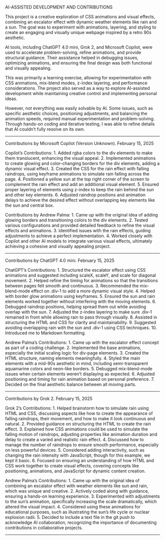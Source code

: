 

AI-ASSISTED DEVELOPMENT AND CONTRIBUTIONS

This project is a creative exploration of CSS animations and visual effects, combining an escalator effect with dynamic weather elements like rain and a sun. The goal was to experiment with animations, layering, and styling to create an engaging and visually unique webpage inspired by a retro 90s aesthetic.

AI tools, including ChatGPT 4.0 mini, Grok 2, and Microsoft Copilot, were used to accelerate problem-solving, refine animations, and provide structural guidance. Their assistance helped in debugging issues, optimizing animations, and ensuring the final design was both functional and visually appealing.

This was primarily a learning exercise, allowing for experimentation with CSS animations, mix-blend modes, z-index layering, and performance considerations. The project also served as a way to explore AI-assisted development while maintaining creative control and implementing personal ideas.

However, not everything was easily solvable by AI. Some issues, such as specific aesthetic choices, positioning adjustments, and balancing the animation speeds, required manual experimentation and problem-solving. Through hands-on coding and iterative testing, I was able to refine details that AI couldn’t fully resolve on its own.


____________________________________________________________________________________________________________


Contributions by Microsoft Copilot (Version Unknown). February 15, 2025

Copilot’s Contributions:
	1.	Added rgba colors to the div elements to make them translucent, enhancing the visual appeal.
	2.	Implemented animations to create glowing and color-changing borders for the div elements, adding a dynamic visual effect.
	3.	Created the CSS for the rain effect with falling raindrops, using keyframe animations to simulate rain falling across the page.
	4.	Positioned a yellow sun at the top right corner of the screen to complement the rain effect and add an additional visual element.
	5.	Ensured proper layering of elements using z-index to keep the rain behind the sun and other key elements.
	6.	Adjusted raindrop positions and animation delays to achieve the desired effect without overlapping key elements like the sun and central box.

Contributions by Andrew Palma:
	1.	Came up with the original idea of adding glowing borders and transitioning colors to the div elements.
	2.	Tested various configurations and provided detailed feedback to refine the visual effects and animations.
	3.	Identified issues with the rain effects, guiding adjustments to achieve a perfect implementation.
	4.	Worked closely with Copilot and other AI models to integrate various visual effects, ultimately achieving a cohesive and visually appealing project.

____________________________________________________________________________________________________________


Contributions by ChatGPT 4.0 mini. February 15, 2025

ChatGPT’s Contributions:
	1.	Structured the escalator effect using CSS animations and suggested including scaleX, scaleY, and scale for diagonal movement.
	2.	Helped refine the timing for animations so that the transitions between pages felt smooth and continuous.
	3.	Recommended the mix-blend-mode effect on .div-1 to add a more dynamic visual style.
	4.	Helped with border glow animations using keyframes.
	5.	Ensured the sun and rain elements worked together without interfering with the moving elements.
	6.	Debugged raindrop positions, helping spread them out while avoiding overlap with the sun.
	7.	Adjusted the z-index layering to make sure .div-1 remained in front while allowing rain to pass through visually.
	8.	Assisted in structuring the HTML and CSS for clarity and maintainability.
	9.	Suggested avoiding overlapping rain with the sun and .div-1 using CSS techniques.
	10.	Introduced me to Markdown formatting.

Andrew Palma’s Contributions:
	1.	Came up with the escalator effect concept as part of a coding challenge.
	2.	Implemented the base animations, especially the initial scaling logic for div-page elements.
	3.	Created the HTML structure, naming elements meaningfully.
	4.	Styled the main elements with a mid-90s aesthetic in mind, including semi-transparent aquamarine colors and neon-like borders.
	5.	Debugged mix-blend-mode issues when certain elements weren’t displaying as expected.
	6.	Adjusted positioning and timing for rain animation based on personal preference.
	7.	Decided on the final aesthetic balance between all moving parts.

____________________________________________________________________________________________________________

Contributions by Grok 2. February 15, 2025

Grok 2’s Contributions:
	1.	Helped brainstorm how to simulate rain using HTML and CSS, discussing aspects like how to create the appearance of falling raindrops, their movement, and how to make it look continuous and natural.
	2.	Provided guidance on structuring the HTML to create the rain effect.
	3.	Explained how CSS animations could be used to simulate the falling motion of raindrops, adjusting properties like animation duration and delay to create a varied and realistic rain effect.
	4.	Discussed how to manage the number of raindrops to ensure smooth performance, especially on less powerful devices.
	5.	Considered adding interactivity, such as changing the rain intensity with JavaScript, though for this example, we kept it basic.
	6.	Focused on ensuring an understanding of how HTML and CSS work together to create visual effects, covering concepts like positioning, animations, and JavaScript for dynamic content creation.

Andrew Palma’s Contributions:
	1.	Came up with the original idea of combining an escalator effect with weather elements like sun and rain, which was unique and creative.
	2.	Actively coded along with guidance, ensuring a hands-on learning experience.
	3.	Experimented with adjustments to the sun’s animation, specifically increasing the scale dramatically, which altered the visual impact.
	4.	Considered using these animations for educational purposes, such as illustrating the sun’s life cycle or nuclear explosion radii.
	5.	Decided to include a text file in the git push to acknowledge AI collaboration, recognizing the importance of documenting contributions in collaborative projects.

____________________________________________________________________________________________________________